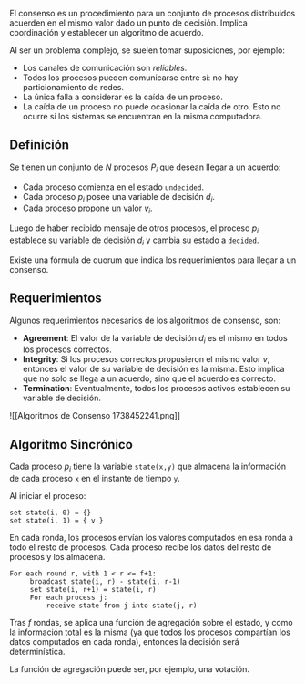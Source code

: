 El consenso es un procedimiento para un conjunto de procesos distribuidos acuerden en el mismo valor dado un punto de decisión. Implica coordinación y establecer un algoritmo de acuerdo.

Al ser un problema complejo, se suelen tomar suposiciones, por ejemplo:

- Los canales de comunicación son *reliables*.
- Todos los procesos pueden comunicarse entre sí: no hay particionamiento de redes.
- La única falla a considerar es la caída de un proceso.
- La caída de un proceso no puede ocasionar la caída de otro. Esto no ocurre si los sistemas se encuentran en la misma computadora.

## Definición

Se tienen un conjunto de $N$ procesos $P_i$ que desean llegar a un acuerdo:

- Cada proceso comienza en el estado `undecided`.
- Cada proceso $p_i$ posee una variable de decisión $d_i$.
- Cada proceso propone un valor $v_i$.

Luego de haber recibido mensaje de otros procesos, el proceso $p_i$ establece su variable de decisión $d_i$ y cambia su estado a `decided`.

Existe una fórmula de quorum que indica los requerimientos para llegar a un consenso.

## Requerimientos

Algunos requerimientos necesarios de los algoritmos de consenso, son:

- **Agreement**: El valor de la variable de decisión $d_i$ es el mismo en todos los procesos correctos.
- **Integrity**: Si los procesos correctos propusieron el mismo valor $v$, entonces el valor de su variable de decisión es la misma. Esto implica que no solo se llega a un acuerdo, sino que el acuerdo es correcto.
- **Termination**: Eventualmente, todos los procesos activos establecen su variable de decisión.

![[Algoritmos de Consenso 1738452241.png]]

## Algoritmo Sincrónico

Cada proceso $p_i$ tiene la variable `state(x,y)` que almacena la información de cada proceso `x` en el instante de tiempo `y`.

Al iniciar el proceso:

```
set state(i, 0) = {}
set state(i, 1) = { v }
```

En cada ronda, los procesos envían los valores computados en esa ronda a todo el resto de procesos. Cada proceso recibe los datos del resto de procesos y los almacena.

```
For each round r, with 1 < r <= f+1:
     broadcast state(i, r) - state(i, r-1)
     set state(i, r+1) = state(i, r)
     For each process j:
	     receive state from j into state(j, r)
```

Tras $f$ rondas, se aplica una función de agregación sobre el estado, y como la información total es la misma (ya que todos los procesos compartían los datos computados en cada ronda), entonces la decisión será determinística.

La función de agregación puede ser, por ejemplo, una votación.
